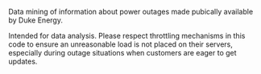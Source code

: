 Data mining of information about power outages made pubically available by Duke Energy.

Intended for data analysis.  Please respect throttling mechanisms in this code to ensure an unreasonable load is not placed on their servers, especially during outage situations when customers are eager to get updates.

